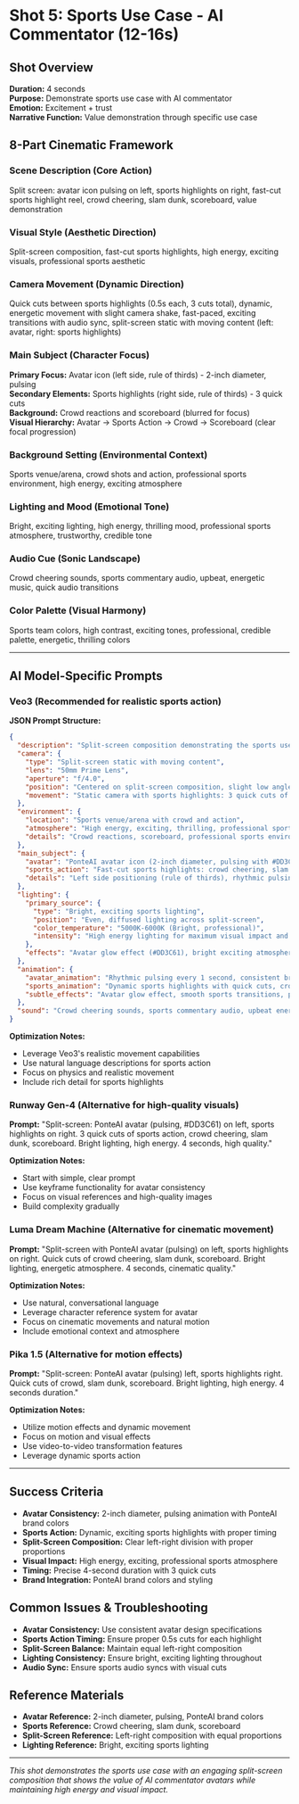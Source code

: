 # Shot 5: Sports Use Case - AI Commentator (12-16s)

## Shot Overview
**Duration:** 4 seconds  
**Purpose:** Demonstrate sports use case with AI commentator  
**Emotion:** Excitement + trust  
**Narrative Function:** Value demonstration through specific use case  

## 8-Part Cinematic Framework

### Scene Description (Core Action)
Split screen: avatar icon pulsing on left, sports highlights on right, fast-cut sports highlight reel, crowd cheering, slam dunk, scoreboard, value demonstration

### Visual Style (Aesthetic Direction)
Split-screen composition, fast-cut sports highlights, high energy, exciting visuals, professional sports aesthetic

### Camera Movement (Dynamic Direction)
Quick cuts between sports highlights (0.5s each, 3 cuts total), dynamic, energetic movement with slight camera shake, fast-paced, exciting transitions with audio sync, split-screen static with moving content (left: avatar, right: sports highlights)

### Main Subject (Character Focus)
**Primary Focus:** Avatar icon (left side, rule of thirds) - 2-inch diameter, pulsing  
**Secondary Elements:** Sports highlights (right side, rule of thirds) - 3 quick cuts  
**Background:** Crowd reactions and scoreboard (blurred for focus)  
**Visual Hierarchy:** Avatar → Sports Action → Crowd → Scoreboard (clear focal progression)

### Background Setting (Environmental Context)
Sports venue/arena, crowd shots and action, professional sports environment, high energy, exciting atmosphere

### Lighting and Mood (Emotional Tone)
Bright, exciting lighting, high energy, thrilling mood, professional sports atmosphere, trustworthy, credible tone

### Audio Cue (Sonic Landscape)
Crowd cheering sounds, sports commentary audio, upbeat, energetic music, quick audio transitions

### Color Palette (Visual Harmony)
Sports team colors, high contrast, exciting tones, professional, credible palette, energetic, thrilling colors

---

## AI Model-Specific Prompts

### Veo3 (Recommended for realistic sports action)
**JSON Prompt Structure:**
```json
{
  "description": "Split-screen composition demonstrating the sports use case with the PonteAI avatar icon pulsing rhythmically on the left side while dynamic sports highlights play on the right, showcasing the value of AI commentator avatars in real-time sports contexts. The avatar appears as a 2-inch diameter circular icon with the signature PonteAI brand color (#DD3C61), pulsing as if 'alive' and ready to provide instant context, while the right side features fast-cut sports highlights including crowd cheering, slam dunk action, and scoreboard updates. The scene creates excitement and trust through professional sports aesthetics and high-energy visuals.",
  "camera": {
    "type": "Split-screen static with moving content",
    "lens": "50mm Prime Lens",
    "aperture": "f/4.0",
    "position": "Centered on split-screen composition, slight low angle for authority",
    "movement": "Static camera with sports highlights: 3 quick cuts of 0.5s each, dynamic sports action"
  },
  "environment": {
    "location": "Sports venue/arena with crowd and action",
    "atmosphere": "High energy, exciting, thrilling, professional sports",
    "details": "Crowd reactions, scoreboard, professional sports environment, high energy atmosphere"
  },
  "main_subject": {
    "avatar": "PonteAI avatar icon (2-inch diameter, pulsing with #DD3C61 color)",
    "sports_action": "Fast-cut sports highlights: crowd cheering, slam dunk, scoreboard (3 cuts of 0.5s each)",
    "details": "Left side positioning (rule of thirds), rhythmic pulsing, dynamic sports action, professional aesthetic"
  },
  "lighting": {
    "primary_source": {
      "type": "Bright, exciting sports lighting",
      "position": "Even, diffused lighting across split-screen",
      "color_temperature": "5000K-6000K (Bright, professional)",
      "intensity": "High energy lighting for maximum visual impact and sports excitement"
    },
    "effects": "Avatar glow effect (#DD3C61), bright exciting atmosphere, high contrast for impact"
  },
  "animation": {
    "avatar_animation": "Rhythmic pulsing every 1 second, consistent brand color integration",
    "sports_animation": "Dynamic sports highlights with quick cuts, crowd reactions, scoreboard updates",
    "subtle_effects": "Avatar glow effect, smooth sports transitions, professional sports aesthetic"
  },
  "sound": "Crowd cheering sounds, sports commentary audio, upbeat energetic music, quick audio transitions"
}
```

**Optimization Notes:**
- Leverage Veo3's realistic movement capabilities
- Use natural language descriptions for sports action
- Focus on physics and realistic movement
- Include rich detail for sports highlights

### Runway Gen-4 (Alternative for high-quality visuals)
**Prompt:** "Split-screen: PonteAI avatar (pulsing, #DD3C61) on left, sports highlights on right. 3 quick cuts of sports action, crowd cheering, slam dunk, scoreboard. Bright lighting, high energy. 4 seconds, high quality."

**Optimization Notes:**
- Start with simple, clear prompt
- Use keyframe functionality for avatar consistency
- Focus on visual references and high-quality images
- Build complexity gradually

### Luma Dream Machine (Alternative for cinematic movement)
**Prompt:** "Split-screen with PonteAI avatar (pulsing) on left, sports highlights on right. Quick cuts of crowd cheering, slam dunk, scoreboard. Bright lighting, energetic atmosphere. 4 seconds, cinematic quality."

**Optimization Notes:**
- Use natural, conversational language
- Leverage character reference system for avatar
- Focus on cinematic movements and natural motion
- Include emotional context and atmosphere

### Pika 1.5 (Alternative for motion effects)
**Prompt:** "Split-screen: PonteAI avatar (pulsing) left, sports highlights right. Quick cuts of crowd, slam dunk, scoreboard. Bright lighting, high energy. 4 seconds duration."

**Optimization Notes:**
- Utilize motion effects and dynamic movement
- Focus on motion and visual effects
- Use video-to-video transformation features
- Leverage dynamic sports action

---

## Success Criteria
- **Avatar Consistency:** 2-inch diameter, pulsing animation with PonteAI brand colors
- **Sports Action:** Dynamic, exciting sports highlights with proper timing
- **Split-Screen Composition:** Clear left-right division with proper proportions
- **Visual Impact:** High energy, exciting, professional sports atmosphere
- **Timing:** Precise 4-second duration with 3 quick cuts
- **Brand Integration:** PonteAI brand colors and styling

## Common Issues & Troubleshooting
- **Avatar Consistency:** Use consistent avatar design specifications
- **Sports Action Timing:** Ensure proper 0.5s cuts for each highlight
- **Split-Screen Balance:** Maintain equal left-right composition
- **Lighting Consistency:** Ensure bright, exciting lighting throughout
- **Audio Sync:** Ensure sports audio syncs with visual cuts

## Reference Materials
- **Avatar Reference:** 2-inch diameter, pulsing, PonteAI brand colors
- **Sports Reference:** Crowd cheering, slam dunk, scoreboard
- **Split-Screen Reference:** Left-right composition with equal proportions
- **Lighting Reference:** Bright, exciting sports lighting

---

*This shot demonstrates the sports use case with an engaging split-screen composition that shows the value of AI commentator avatars while maintaining high energy and visual impact.*
